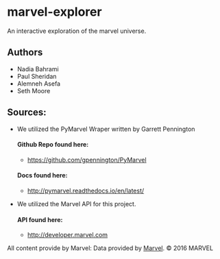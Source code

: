 # marvel-explorer
An interactive exploration of the marvel universe.

## Authors
 * Nadia Bahrami 
 * Paul Sheridan 
 * Alemneh Asefa
 * Seth Moore 

## Sources:

* We utilized the PyMarvel Wraper written by Garrett Pennington
    #### Github Repo found here:
    * https://github.com/gpennington/PyMarvel

    #### Docs found here:
    * http://pymarvel.readthedocs.io/en/latest/

* We utilized the Marvel API for this project.
    #### API found here:
    * http://developer.marvel.com

All content provide by Marvel:
Data provided by [Marvel](http://marvel.com). © 2016 MARVEL